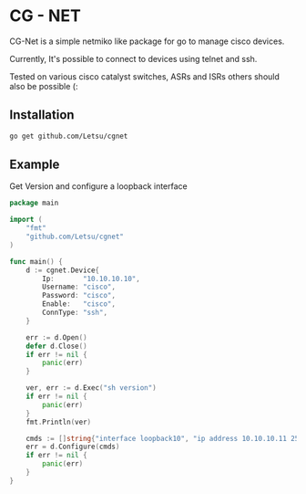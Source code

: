 # CG - NET

CG-Net is a simple netmiko like package for go to manage cisco devices.

Currently, It's possible to connect to devices using telnet and ssh. 

Tested on various cisco catalyst switches, ASRs and ISRs others should also be possible (:

Installation
------------
``` sh
go get github.com/Letsu/cgnet
```

Example
-------
Get Version and configure a loopback interface
```go
package main

import (
	"fmt"
	"github.com/Letsu/cgnet"
)

func main() {
	d := cgnet.Device{
		Ip:       "10.10.10.10",
		Username: "cisco",
		Password: "cisco",
		Enable:   "cisco",
		ConnType: "ssh",
	}

	err := d.Open()
	defer d.Close()
	if err != nil {
		panic(err)
	}

	ver, err := d.Exec("sh version")
	if err != nil {
		panic(err)
	}
	fmt.Println(ver)

	cmds := []string{"interface loopback10", "ip address 10.10.10.11 255.255.255.255", "no shut"}
	err = d.Configure(cmds)
	if err != nil {
		panic(err)
	}
}
```
